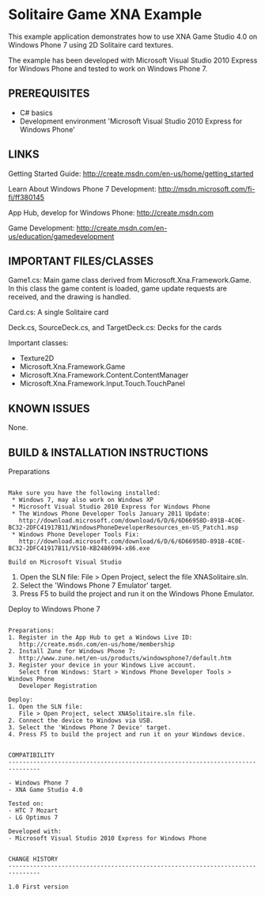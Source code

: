 Solitaire Game XNA Example
==========================

This example application demonstrates how to use XNA Game Studio 4.0 on
Windows Phone 7 using 2D Solitaire card textures.

The example has been developed with Microsoft Visual Studio 2010 Express for
Windows Phone and tested to work on Windows Phone 7.


PREREQUISITES
-------------------------------------------------------------------------------

- C# basics
- Development environment 'Microsoft Visual Studio 2010 Express for Windows 
  Phone'


LINKS
-------------------------------------------------------------------------------

Getting Started Guide:
http://create.msdn.com/en-us/home/getting_started

Learn About Windows Phone 7 Development:
http://msdn.microsoft.com/fi-fi/ff380145

App Hub, develop for Windows Phone:
http://create.msdn.com

Game Development:
http://create.msdn.com/en-us/education/gamedevelopment


IMPORTANT FILES/CLASSES
-------------------------------------------------------------------------------

Game1.cs: Main game class derived from Microsoft.Xna.Framework.Game. In this 
class the game content is loaded, game update requests are received, and the 
drawing is handled.

Card.cs: A single Solitaire card

Deck.cs, SourceDeck.cs, and TargetDeck.cs: Decks for the cards


Important classes: 
 * Texture2D
 * Microsoft.Xna.Framework.Game
 * Microsoft.Xna.Framework.Content.ContentManager
 * Microsoft.Xna.Framework.Input.Touch.TouchPanel


KNOWN ISSUES
-------------------------------------------------------------------------------

None.


BUILD & INSTALLATION INSTRUCTIONS
-------------------------------------------------------------------------------

Preparations
~~~~~~~~~~~~

Make sure you have the following installed:
 * Windows 7, may also work on Windows XP
 * Microsoft Visual Studio 2010 Express for Windows Phone
 * The Windows Phone Developer Tools January 2011 Update:
   http://download.microsoft.com/download/6/D/6/6D66958D-891B-4C0E-BC32-2DFC41917B11/WindowsPhoneDeveloperResources_en-US_Patch1.msp
 * Windows Phone Developer Tools Fix:
   http://download.microsoft.com/download/6/D/6/6D66958D-891B-4C0E-BC32-2DFC41917B11/VS10-KB2486994-x86.exe

Build on Microsoft Visual Studio
~~~~~~~~~~~~~~~~~~~~~~~~~~~~~~~~

1. Open the SLN file:
   File > Open Project, select the file XNASolitaire.sln.
2. Select the 'Windows Phone 7 Emulator' target.
3. Press F5 to build the project and run it on the Windows Phone Emulator.


Deploy to Windows Phone 7
~~~~~~~~~~~~~~~~~~~~~~~~~

Preparations:
1. Register in the App Hub to get a Windows Live ID:
   http://create.msdn.com/en-us/home/membership
2. Install Zune for Windows Phone 7:
   http://www.zune.net/en-us/products/windowsphone7/default.htm
3. Register your device in your Windows Live account. 
   Select from Windows: Start > Windows Phone Developer Tools > Windows Phone 
   Developer Registration

Deploy:
1. Open the SLN file:
   File > Open Project, select XNASolitaire.sln file.
2. Connect the device to Windows via USB.
3. Select the 'Windows Phone 7 Device' target.
4. Press F5 to build the project and run it on your Windows device.

   
COMPATIBILITY
-------------------------------------------------------------------------------

- Windows Phone 7
- XNA Game Studio 4.0

Tested on: 
- HTC 7 Mozart
- LG Optimus 7 

Developed with:
- Microsoft Visual Studio 2010 Express for Windows Phone


CHANGE HISTORY
-------------------------------------------------------------------------------

1.0 First version